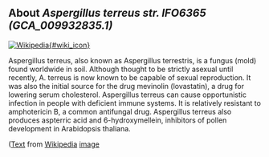 
About *Aspergillus terreus str. IFO6365 (GCA\_009932835.1)* 
--------------------------------------------------------------

[![Wikipedia](/img/wikipedia_logo_v2_en.png){#wiki_icon}](http://en.wikipedia.org/wiki/Aspergillus_terreus)

Aspergillus terreus, also known as Aspergillus terrestris, is a fungus (mold)
found worldwide in soil. Although thought to be strictly asexual until recently,
A. terreus is now known to be capable of sexual reproduction.  It was also the
initial source for the drug mevinolin (lovastatin), a drug for lowering serum
cholesterol.
Aspergillus terreus can cause opportunistic infection in people with deficient
immune systems. It is relatively resistant to amphotericin B, a common
antifungal drug.  Aspergillus terreus also produces aspterric acid and
6-hydroxymellein, inhibitors of pollen development in Arabidopsis thaliana.

([Text](http://en.wikipedia.org/wiki/Aspergillus_terreus) from [Wikipedia](http://en.wikipedia.org/) 
[image](https://commons.wikimedia.org/wiki/File:Aspergillus_terreus.jpg)

